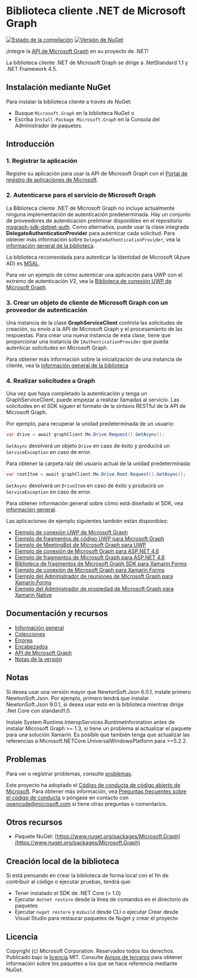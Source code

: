 # Biblioteca cliente .NET de Microsoft Graph

[![Estado de la compilación](https://ci.appveyor.com/api/projects/status/m8qncaosr2ry4ks6/branch/master?svg=true)](https://ci.appveyor.com/project/MIchaelMainer/msgraph-sdk-dotnet/branch/master)
[![Versión de NuGet](https://buildstats.info/nuget/Microsoft.Graph)](https://www.nuget.org/packages/Microsoft.Graph/)

¡Integre la [API de Microsoft Graph](https://graph.microsoft.io) en su
proyecto de .NET!

La biblioteca cliente .NET de Microsoft Graph se dirige a .NetStandard 1.1 y .NET Framework 4.5.

## Instalación mediante NuGet

Para instalar la biblioteca cliente a través de NuGet:

* Busque `Microsoft.Graph` en la biblioteca NuGet o
* Escriba `Install-Package Microsoft.Graph` en la Consola del Administrador de paquetes.

## Introducción

### 1. Registrar la aplicación

Registre su aplicación para usar la API de Microsoft Graph con el [Portal de registro de aplicaciones de Microsoft](https://aka.ms/appregistrations).

### 2. Autenticarse para el servicio de Microsoft Graph

La Biblioteca cliente .NET de Microsoft Graph no incluye actualmente ninguna implementación de autenticación predeterminada.
Hay un conjunto de proveedores de autenticación preliminar disponibles en el repositorio [msgraph-sdk-dotnet-auth](https://github.com/microsoftgraph/msgraph-sdk-dotnet-auth). Como alternativa, puede usar la clase integrada **DelegateAuthenticationProvider** para autenticar cada solicitud.
Para obtener más información sobre `DelegateAuthenticationProvider`, vea la [información general de la biblioteca](docs/overview.md).  

La biblioteca recomendada para autenticar la Identidad de Microsoft (Azure AD) es [MSAL](https://github.com/AzureAD/microsoft-authentication-library-for-dotnet).

Para ver un ejemplo de cómo autenticar una aplicación para UWP con el extremo de autenticación V2, vea la [Biblioteca de conexión UWP de Microsoft Graph](https://github.com/OfficeDev/Microsoft-Graph-UWP-Connect-Library).

### 3. Crear un objeto de cliente de Microsoft Graph con un proveedor de autenticación

Una instancia de la clase **GraphServiceClient** controla las solicitudes de creación, su envío a la API de Microsoft Graph y el procesamiento de las respuestas.
Para crear una nueva instancia de esta clase,
tiene que proporcionar una instancia de
`IAuthenticationProvider` que pueda autenticar solicitudes en Microsoft Graph.

Para obtener más información sobre la inicialización de una instancia de cliente, vea la [información general de la biblioteca](docs/overview.md)

### 4. Realizar solicitudes a Graph

Una vez que haya completado la autenticación y tenga un GraphServiceClient, puede empezar a realizar llamadas al servicio.
Las solicitudes en el SDK siguen
el formato de la sintaxis RESTful de la API de Microsoft Graph.

Por ejemplo, para recuperar la unidad predeterminada de un usuario:

```csharp
var drive = await graphClient.Me.Drive.Request().GetAsync();
```

`GetAsync` devolverá un objeto `Drive` en caso de éxito y
producirá un `ServiceException` en caso de error.

Para obtener la carpeta raíz del usuario actual de la unidad predeterminada:

```csharp
var rootItem = await graphClient.Me.Drive.Root.Request().GetAsync();
```

`GetAsync` devolverá un `DriveItem` en caso de éxito y producirá un
`ServiceException` en caso de error.

Para obtener información general sobre cómo está diseñado el SDK, vea [información general](docs/overview.md).

Las aplicaciones de ejemplo siguientes también están disponibles:
* [Ejemplo de conexión UWP de Microsoft Graph](https://github.com/microsoftgraph/uwp-csharp-connect-sample)
* [Ejemplo de fragmentos de código UWP para Microsoft Graph](https://github.com/microsoftgraph/uwp-csharp-snippets-sample)
* [Ejemplo de MeetingBot de Microsoft Graph para UWP ](https://github.com/microsoftgraph/uwp-csharp-meetingbot-sample)
* [Ejemplo de conexión de Microsoft Graph para ASP.NET 4.6](https://github.com/microsoftgraph/aspnet-connect-sample)
* [Ejemplo de fragmentos de Microsoft Graph para ASP.NET 4.6](https://github.com/microsoftgraph/aspnet-snippets-sample)
* [Biblioteca de fragmentos de Microsoft Graph SDK para Xamarin.Forms](https://github.com/microsoftgraph/xamarin-csharp-snippets-sample)
* [Ejemplo de conexión de Microsoft Graph para Xamarin Forms](https://github.com/microsoftgraph/xamarin-csharp-connect-sample)
* [Ejemplo del Administrador de reuniones de Microsoft Graph para Xamarin.Forms](https://github.com/microsoftgraph/xamarin-csharp-meetingmanager-sample)
* [Ejemplo del Administrador de propiedad de Microsoft Graph para Xamarin Native](https://github.com/microsoftgraph/xamarin-csharp-propertymanager-sample)

## Documentación y recursos

* [Información general](docs/overview.md)
* [Colecciones](docs/collections.md)
* [Errores](docs/errors.md)
* [Encabezados](docs/headers.md)
* [API de Microsoft Graph](https://graph.microsoft.io)
* [Notas de la versión](https://github.com/microsoftgraph/msgraph-sdk-dotnet/releases)

## Notas

Si desea usar una versión mayor que NewtonSoft.Json 6.0.1, instale primero NewtonSoft.Json. Por ejemplo, primero tendrá que instalar NewtonSoft.Json 9.0.1, si desea usar esto en la biblioteca mientras dirige .Net Core con standard1.0.

Instale System.Runtime.InteropServices.RuntimeInformation antes de instalar Microsoft Graph >= 1.3, si tiene un problema al actualizar el paquete para una solución Xamarin. Es posible que también tenga que actualizar las referencias a Microsoft.NETCore.UniversalWindowsPlatform para >=5.2.2.

## Problemas

Para ver o registrar problemas, consulte [problemas](https://github.com/microsoftgraph/msgraph-sdk-dotnet/issues).

Este proyecto ha adoptado el [Código de conducta de código abierto de Microsoft](https://opensource.microsoft.com/codeofconduct/). Para obtener más información, vea [Preguntas frecuentes sobre el código de conducta](https://opensource.microsoft.com/codeofconduct/faq/) o póngase en contacto con [opencode@microsoft.com](mailto:opencode@microsoft.com) si tiene otras preguntas o comentarios.

## Otros recursos

* Paquete NuGet: [https://www.nuget.org/packages/Microsoft.Graph](https://www.nuget.org/packages/Microsoft.Graph)

## Creación local de la biblioteca

Si está pensando en crear la biblioteca de forma local con el fin de contribuir al código o ejecutar pruebas, tendrá que:

- Tener instalado el SDK de .NET Core (> 1.0)
- Ejecutar `dotnet restore` desde la línea de comandos en el directorio de paquetes
- Ejecutar `nuget restore` y `msbuild` desde CLI o ejecutar Crear desde Visual Studio para restaurar paquetes de Nuget y crear el proyecto

## Licencia

Copyright (c) Microsoft Corporation. Reservados todos los derechos. Publicado bajo la [licencia](LICENSE.txt) MIT. Consulte [Avisos de terceros](https://github.com/microsoftgraph/msgraph-sdk-dotnet/blob/master/THIRD%20PARTY%20NOTICES) para obtener información sobre los paquetes a los que se hace referencia mediante NuGet.
